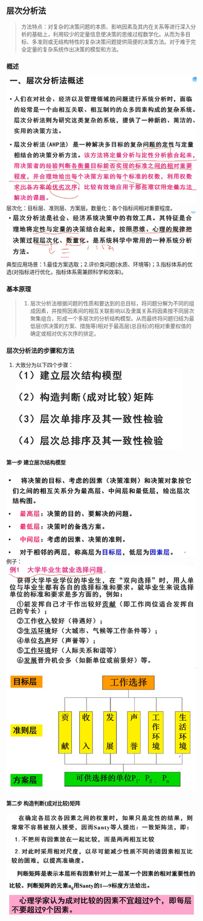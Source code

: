 ## 层次分析法  
>方法特点：对复杂的决策问题的本质、影响因素及其内在关系等进行深入分析的基础上，利用较少的定量信息使决策的思维过程数学化。从而为多目标、多准则或无结构特性的复杂决策问题提供简便的决策方法。对于难于完全定量的复杂系统作出决策的模型和方法。  
### 概述  
![](1.png)  
层次化：目标层、准则层、方案层。数量化：各个指标间相对重要程度。
![](2.png)  
典型应用场景：1.最佳方案选取；2.评价类问题(水质、环境等)；3.指标体系的优选(对指标进行优化，指标体系需兼顾科学和效率)。  
### 基本原理  
> 1. 层次分析法根据问题的性质和要达到的总目标，将问题分解为不同的组成因素，并按照因素间的相互关联影响以及隶属关系将因素按不同层次聚集组合，形成一个多层次的分析结构模型。从而最终将问题归结为最低层(供决策的方案、措施等)相对于最高层(总目标)的相对重要权值的确定或相对优劣次序的排定。  
### 层次分析法的步骤和方法  
1. 大致分为以下四个步骤：  
![](3.png)  
#### 第一步 建立层次结构模型  
![](5.png)  
例子：  
![](6.png)  
![](7.png)  
#### 第二步 构造判断(成对比较)矩阵  
![](8.png)  
